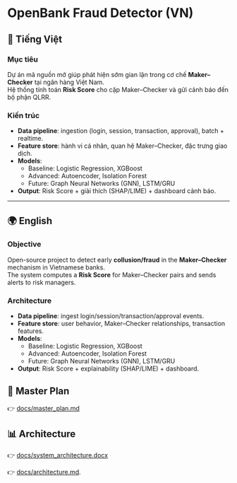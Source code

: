 # OpenBank Fraud Detector (VN)

## 🎯 Tiếng Việt

### Mục tiêu
Dự án mã nguồn mở giúp phát hiện sớm gian lận trong cơ chế **Maker–Checker** tại ngân hàng Việt Nam.  
Hệ thống tính toán **Risk Score** cho cặp Maker–Checker và gửi cảnh báo đến bộ phận QLRR.

### Kiến trúc
- **Data pipeline**: ingestion (login, session, transaction, approval), batch + realtime.
- **Feature store**: hành vi cá nhân, quan hệ Maker–Checker, đặc trưng giao dịch.
- **Models**:
  - Baseline: Logistic Regression, XGBoost
  - Advanced: Autoencoder, Isolation Forest
  - Future: Graph Neural Networks (GNN), LSTM/GRU
- **Output**: Risk Score + giải thích (SHAP/LIME) + dashboard cảnh báo.

---

## 🌍 English

### Objective
Open-source project to detect early **collusion/fraud** in the **Maker–Checker** mechanism in Vietnamese banks.  
The system computes a **Risk Score** for Maker–Checker pairs and sends alerts to risk managers.

### Architecture
- **Data pipeline**: ingest login/session/transaction/approval events.
- **Feature store**: user behavior, Maker–Checker relationships, transaction features.
- **Models**:
  - Baseline: Logistic Regression, XGBoost
  - Advanced: Autoencoder, Isolation Forest
  - Future: Graph Neural Networks (GNN), LSTM/GRU
- **Output**: Risk Score + explainability (SHAP/LIME) + dashboard.

## 📄 Master Plan
  
👉 [docs/master_plan.md](docs/master_plan.md)


## 📊 Architecture

  
👉 [docs/system_architecture.docx](docs/system_architecture.docx)

👉 [docs/architecture.md](docs/architecture.md).
